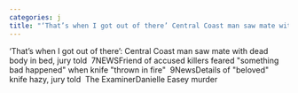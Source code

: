 ```yaml
---
categories: j
title: "‘That’s when I got out of there’ Central Coast man saw mate with dead body in bed jury told  7NEWS"
---
```

‘That’s when I got out of there’: Central Coast man saw mate with dead body in bed, jury told&nbsp;&nbsp;7NEWSFriend of accused killers feared "something bad happened" when knife "thrown in fire"&nbsp;&nbsp;9NewsDetails of "beloved" knife hazy, jury told&nbsp;&nbsp;The ExaminerDanielle Easey murder 